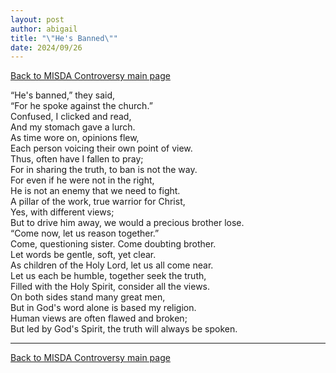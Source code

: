 ```yaml
---
layout: post
author: abigail
title: "\"He's Banned\""
date: 2024/09/26
---
```

[Back to MISDA Controversy main page](/misda-controversy)

“He's banned,” they said,  
“For he spoke against the church.”  
Confused, I clicked and read,  
And my stomach gave a lurch.   
As time wore on, opinions flew,  
Each person voicing their own point of view.   
Thus, often have I fallen to pray;  
For in sharing the truth, to ban is not the way.   
For even if he were not in the right,  
He is not an enemy that we need to fight.   
A pillar of the work, true warrior for Christ,  
Yes, with different views;  
But to drive him away, we would a precious brother lose.  
“Come now, let us reason together.”  
Come, questioning sister. Come doubting brother.   
Let words be gentle, soft, yet clear.   
As children of the Holy Lord, let us all come near.   
Let us each be humble, together seek the truth,  
Filled with the Holy Spirit, consider all the views.   
On both sides stand many great men,  
But in God's word alone is based my religion.   
Human views are often flawed and broken;  
But led by God's Spirit, the truth will always be spoken.

---

[Back to MISDA Controversy main page](/misda-controversy)